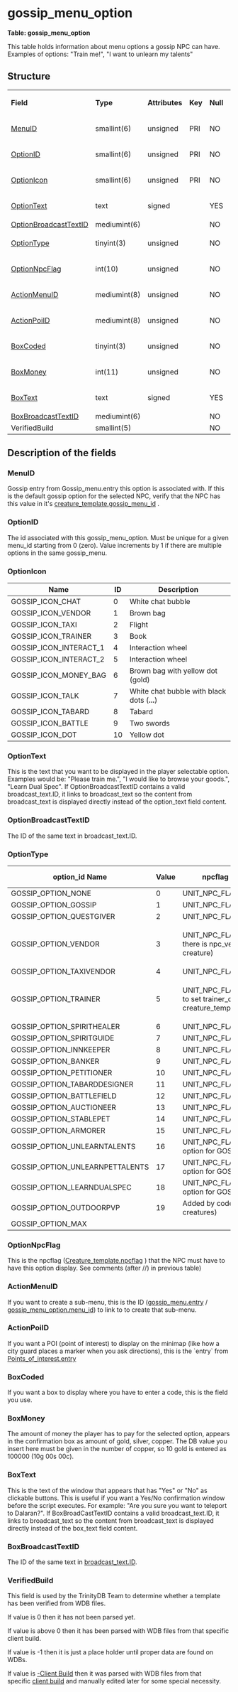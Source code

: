# gossip\_menu\_option

**Table: gossip\_menu\_option**

This table holds information about menu options a gossip NPC can have. Examples of options: "Train me!", "I want to unlearn my talents"

## Structure

<table>
<tbody>
<tr class="odd">
<td><p><strong>Field</strong></p></td>
<td><p><strong>Type</strong></p></td>
<td><p><strong>Attributes</strong></p></td>
<td><p><strong>Key</strong></p></td>
<td><p><strong>Null</strong></p></td>
<td><p><strong>Default</strong></p></td>
<td><p><strong>Extra</strong></p></td>
<td><p><strong>Comment</strong></p></td>
</tr>
<tr class="even">
<td><p><a href="#menu_id">MenuID</a></p></td>
<td><p>smallint(6)</p></td>
<td><p>unsigned</p></td>
<td><p>PRI</p></td>
<td><p>NO</p></td>
<td><p>0</p></td>
<td><p><br />
</p></td>
<td><p><br />
</p></td>
</tr>
<tr class="odd">
<td><p><a href="#id">OptionID</a></p></td>
<td><p>smallint(6)</p></td>
<td><p>unsigned</p></td>
<td><p>PRI</p></td>
<td><p>NO</p></td>
<td><p>0</p></td>
<td><p><br />
</p></td>
<td><p><br />
</p></td>
</tr>
<tr class="even">
<td><p><a href="#option_icon">OptionIcon</a></p></td>
<td><p>smallint(6)</p></td>
<td><p>unsigned</p></td>
<td><p>PRI</p></td>
<td><p>NO</p></td>
<td><p>0</p></td>
<td><p><br />
</p></td>
<td><p><br />
</p></td>
</tr>
<tr class="odd">
<td><p><a href="#option_text">OptionText</a></p></td>
<td><p>text</p></td>
<td><p>signed</p></td>
<td><p><br />
</p></td>
<td><p>YES</p></td>
<td><p>NULL</p></td>
<td><p><br />
</p></td>
<td><p><br />
</p></td>
</tr>
<tr class="even">
<td><a href="#OptionBroadcastTextID">OptionBroadcastTextID</a></td>
<td>mediumint(6)</td>
<td><br />
</td>
<td><br />
</td>
<td>NO</td>
<td><br />
</td>
<td><br />
</td>
<td><br />
</td>
</tr>
<tr class="odd">
<td><p><a href="#option_id">OptionType</a></p></td>
<td><p>tinyint(3)</p></td>
<td><p>unsigned</p></td>
<td><p><br />
</p></td>
<td><p>NO</p></td>
<td><p>0</p></td>
<td><p><br />
</p></td>
<td><p><br />
</p></td>
</tr>
<tr class="even">
<td><p><a href="#npc_option_npcflag">OptionNpcFlag</a></p></td>
<td><p>int(10)</p></td>
<td><p>unsigned</p></td>
<td><p><br />
</p></td>
<td><p>NO</p></td>
<td><p>0</p></td>
<td><p><br />
</p></td>
<td><p><br />
</p></td>
</tr>
<tr class="odd">
<td><p><a href="#action_menu_id">ActionMenuID</a></p></td>
<td><p>mediumint(8)</p></td>
<td><p>unsigned</p></td>
<td><p><br />
</p></td>
<td><p>NO</p></td>
<td><p>0</p></td>
<td><p><br />
</p></td>
<td><p><br />
</p></td>
</tr>
<tr class="even">
<td><p><a href="#action_poi_id">ActionPoiID</a></p></td>
<td><p>mediumint(8)</p></td>
<td><p>unsigned</p></td>
<td><p><br />
</p></td>
<td><p>NO</p></td>
<td><p>0</p></td>
<td><p><br />
</p></td>
<td><p><br />
</p></td>
</tr>
<tr class="odd">
<td><p><a href="#box_coded">BoxCoded</a></p></td>
<td><p>tinyint(3)</p></td>
<td><p>unsigned</p></td>
<td><p><br />
</p></td>
<td><p>NO</p></td>
<td><p>0</p></td>
<td><p><br />
</p></td>
<td><p><br />
</p></td>
</tr>
<tr class="even">
<td><p><a href="#box_money">BoxMoney</a></p></td>
<td><p>int(11)</p></td>
<td><p>unsigned</p></td>
<td><p><br />
</p></td>
<td><p>NO</p></td>
<td><p>0</p></td>
<td><p><br />
</p></td>
<td><p><br />
</p></td>
</tr>
<tr class="odd">
<td><p><a href="#box_text">BoxText</a></p></td>
<td><p>text</p></td>
<td><p>signed</p></td>
<td><p><br />
</p></td>
<td><p>YES</p></td>
<td><p>NULL</p></td>
<td><p><br />
</p></td>
<td><p><br />
</p></td>
</tr>
<tr class="even">
<td><a href="#BoxBroadcastTextID">BoxBroadcastTextID</a></td>
<td>mediumint(6)</td>
<td><br />
</td>
<td><br />
</td>
<td>NO</td>
<td>0</td>
<td><br />
</td>
<td><br />
</td>
</tr>
<tr class="odd">
<td>VerifiedBuild</td>
<td>smallint(5)</td>
<td><br />
</td>
<td><br />
</td>
<td>NO</td>
<td>0</td>
<td><br />
</td>
<td><br />
</td>
</tr>
</tbody>
</table>

## Description of the fields

### MenuID

Gossip entry from Gossip\_menu.entry this option is associated with.
If this is the default gossip option for the selected NPC, verify that the NPC has this value in it's [creature\_template.gossip\_menu\_id](https://trinitycore.atlassian.net/wiki/display/tc/creature_template#creature_template-gossip_menu_id) .

### OptionID

The id associated with this gossip\_menu\_option. Must be unique for a given menu\_id starting from 0 (zero).
Value increments by 1 if there are multiple options in the same gossip\_menu.

### OptionIcon

| Name                      | ID  | Description                                 |
|---------------------------|-----|---------------------------------------------|
| GOSSIP\_ICON\_CHAT        | 0   | White chat bubble                           |
| GOSSIP\_ICON\_VENDOR      | 1   | Brown bag                                   |
| GOSSIP\_ICON\_TAXI        | 2   | Flight                                      |
| GOSSIP\_ICON\_TRAINER     | 3   | Book                                        |
| GOSSIP\_ICON\_INTERACT\_1 | 4   | Interaction wheel                           |
| GOSSIP\_ICON\_INTERACT\_2 | 5   | Interaction wheel                           |
| GOSSIP\_ICON\_MONEY\_BAG  | 6   | Brown bag with yellow dot (gold)            |
| GOSSIP\_ICON\_TALK        | 7   | White chat bubble with black dots (**...**) |
| GOSSIP\_ICON\_TABARD      | 8   | Tabard                                      |
| GOSSIP\_ICON\_BATTLE      | 9   | Two swords                                  |
| GOSSIP\_ICON\_DOT         | 10  | Yellow dot                                  |

### OptionText

This is the text that you want to be displayed in the player selectable option. Examples would be: "Please train me.", "I would like to browse your goods.", "Learn Dual Spec".
If OptionBroadcastTextID contains a valid broadcast\_text.ID, it links to broadcast\_text so the content from broadcast\_text is displayed directly instead of the option\_text field content.

### OptionBroadcastTextID

The ID of the same text in broadcast\_text.ID.

### OptionType

<table>
<thead>
<tr class="header">
<th>option_id Name</th>
<th>Value</th>
<th>npcflag Name (&amp; comment)</th>
<th>npcflag value</th>
</tr>
</thead>
<tbody>
<tr class="odd">
<td>GOSSIP_OPTION_NONE</td>
<td>0</td>
<td>UNIT_NPC_FLAG_NONE</td>
<td>0</td>
</tr>
<tr class="even">
<td>GOSSIP_OPTION_GOSSIP</td>
<td>1</td>
<td>UNIT_NPC_FLAG_GOSSIP</td>
<td>1</td>
</tr>
<tr class="odd">
<td>GOSSIP_OPTION_QUESTGIVER</td>
<td>2</td>
<td>UNIT_NPC_FLAG_QUESTGIVER</td>
<td>2</td>
</tr>
<tr class="even">
<td>GOSSIP_OPTION_VENDOR</td>
<td>3</td>
<td><p>UNIT_NPC_FLAG_VENDOR (Make sure there is npc_vendor data for this creature)</p></td>
<td>128</td>
</tr>
<tr class="odd">
<td>GOSSIP_OPTION_TAXIVENDOR</td>
<td>4</td>
<td>UNIT_NPC_FLAG_TAXIVENDOR</td>
<td>8192</td>
</tr>
<tr class="even">
<td>GOSSIP_OPTION_TRAINER</td>
<td>5</td>
<td><p>UNIT_NPC_FLAG_TRAINER (Remember to set trainer_class in creature_template) </p></td>
<td>16</td>
</tr>
<tr class="odd">
<td>GOSSIP_OPTION_SPIRITHEALER</td>
<td>6</td>
<td>UNIT_NPC_FLAG_SPIRITHEALER</td>
<td>16384</td>
</tr>
<tr class="even">
<td>GOSSIP_OPTION_SPIRITGUIDE</td>
<td>7</td>
<td>UNIT_NPC_FLAG_SPIRITGUIDE</td>
<td>32768</td>
</tr>
<tr class="odd">
<td>GOSSIP_OPTION_INNKEEPER</td>
<td>8</td>
<td>UNIT_NPC_FLAG_INNKEEPER</td>
<td>65536</td>
</tr>
<tr class="even">
<td>GOSSIP_OPTION_BANKER</td>
<td>9</td>
<td>UNIT_NPC_FLAG_BANKER</td>
<td>131072</td>
</tr>
<tr class="odd">
<td>GOSSIP_OPTION_PETITIONER</td>
<td>10</td>
<td>UNIT_NPC_FLAG_PETITIONER</td>
<td>262144</td>
</tr>
<tr class="even">
<td>GOSSIP_OPTION_TABARDDESIGNER</td>
<td>11</td>
<td>UNIT_NPC_FLAG_TABARDDESIGNER</td>
<td>524288</td>
</tr>
<tr class="odd">
<td>GOSSIP_OPTION_BATTLEFIELD</td>
<td>12</td>
<td>UNIT_NPC_FLAG_BATTLEFIELDPERSON</td>
<td>1048576</td>
</tr>
<tr class="even">
<td>GOSSIP_OPTION_AUCTIONEER</td>
<td>13</td>
<td>UNIT_NPC_FLAG_AUCTIONEER</td>
<td>2097152</td>
</tr>
<tr class="odd">
<td>GOSSIP_OPTION_STABLEPET</td>
<td>14</td>
<td>UNIT_NPC_FLAG_STABLE</td>
<td>4194304</td>
</tr>
<tr class="even">
<td>GOSSIP_OPTION_ARMORER</td>
<td>15</td>
<td>UNIT_NPC_FLAG_ARMORER (not used)</td>
<td>4096</td>
</tr>
<tr class="odd">
<td>GOSSIP_OPTION_UNLEARNTALENTS</td>
<td>16</td>
<td>UNIT_NPC_FLAG_TRAINER (bonus option for GOSSIP_OPTION_TRAINER)</td>
<td>16</td>
</tr>
<tr class="even">
<td>GOSSIP_OPTION_UNLEARNPETTALENTS</td>
<td>17</td>
<td>UNIT_NPC_FLAG_TRAINER (bonus option for GOSSIP_OPTION_TRAINER)</td>
<td>16</td>
</tr>
<tr class="odd">
<td>GOSSIP_OPTION_LEARNDUALSPEC</td>
<td>18</td>
<td>UNIT_NPC_FLAG_TRAINER (bonus option for GOSSIP_OPTION_TRAINER)</td>
<td>16</td>
</tr>
<tr class="even">
<td>GOSSIP_OPTION_OUTDOORPVP</td>
<td>19</td>
<td>Added by code (option for outdoor PvP creatures)</td>
<td><br />
</td>
</tr>
<tr class="odd">
<td>GOSSIP_OPTION_MAX</td>
<td><br />
</td>
<td><br />
</td>
<td><br />
</td>
</tr>
</tbody>
</table>

### OptionNpcFlag

This is the npcflag ([Creature\_template.npcflag](http://collab.kpsn.org/display/tc/creature_template#creature_template-npcflag) ) that the NPC must have to have this option display. See comments (after //) in previous table)

### ActionMenuID

If you want to create a sub-menu, this is the ID ([gossip\_menu.entry](https://trinitycore.atlassian.net/wiki/display/tc/gossip_menu#gossip_menu-entry) / [gossip\_menu\_option.menu\_id](https://trinitycore.atlassian.net/wiki/display/tc/gossip_menu_option#gossip_menu_option-menu_id)) to link to to create that sub-menu.

### ActionPoiID

If you want a POI (point of interest) to display on the minimap (like how a city guard places a marker when you ask directions), this is the \`entry\` from [Points\_of\_interest.entry](http://collab.kpsn.org/display/tc/Points+of+interest+tc2#entry)

### BoxCoded

If you want a box to display where you have to enter a code, this is the field you use.

### BoxMoney

The amount of money the player has to pay for the selected option, appears in the confirmation box as amount of gold, silver, copper.
The DB value you insert here must be given in the number of copper, so 10 gold is entered as 100000 (10g 00s 00c).

### BoxText

This is the text of the window that appears that has "Yes" or "No" as clickable buttons. This is useful if you want a Yes/No confirmation window before the script executes. For example: "Are you sure you want to teleport to Dalaran?".
If BoxBroadCastTextID contains a valid broadcast\_text.ID, it links to broadcast\_text so the content from broadcast\_text is displayed directly instead of the box\_text field content.

### BoxBroadcastTextID

The ID of the same text in [broadcast\_text.ID](https://trinitycore.atlassian.net/wiki/display/tc/broadcast_text#broadcast_text-ID).

### VerifiedBuild

This field is used by the TrinityDB Team to determine whether a template has been verified from WDB files.

If value is 0 then it has not been parsed yet.

If value is above 0 then it has been parsed with WDB files from that specific client build.

If value is -1 then it is just a place holder until proper data are found on WDBs.

If value is [-Client Build](http://archive.trinitycore.info/DB:Auth:realmlist#gamebuild "DB:Auth:realmlist") then it was parsed with WDB files from that specific [client build](http://archive.trinitycore.info/DB:Auth:realmlist#gamebuild "DB:Auth:realmlist") and manually edited later for some special necessity.
